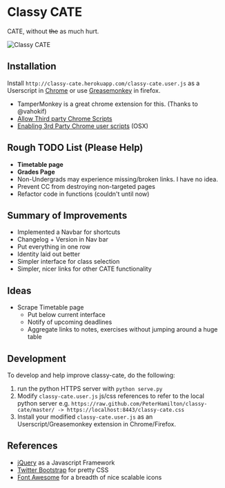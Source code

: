 # Classy CATE

CATE, without ~~the~~ as much hurt.

![Classy CATE](https://f.cloud.github.com/assets/510845/117032/1bde6e48-6c18-11e2-9452-0a37d6cd08d6.png "Classy CATE")


## Installation
Install `http://classy-cate.herokuapp.com/classy-cate.user.js` as a Userscript in [Chrome](https://www.google.com/intl/en/chrome/browser/) or use [Greasemonkey](https://addons.mozilla.org/en-US/firefox/addon/greasemonkey/) in firefox.

- TamperMonkey is a great chrome extension for this. (Thanks to @vahokif)
- [Allow Third party Chrome Scripts](http://solidsprite.com/2012/08/how-to-install-third-party-userscripts-in-chrome-mac-os-x/)
- [Enabling 3rd Party Chrome user scripts](http://userscripts.org/topics/113176) (OSX)

## Rough TODO List (Please Help)

- **Timetable page**
- **Grades Page**
- Non-Undergrads may experience missing/broken links. I have no idea.
- Prevent CC from destroying non-targeted pages
- Refactor code in functions (couldn't until now)

## Summary of Improvements

- Implemented a Navbar for shortcuts
- Changelog + Version in Nav bar
- Put everything in one row
- Identity laid out better
- Simpler interface for class selection
- Simpler, nicer links for other CATE functionality

## Ideas

- Scrape Timetable page
  - Put below current interface
  - Notify of upcoming deadlines
  - Aggregate links to notes, exercises without jumping around a huge table

## Development

To develop and help improve classy-cate, do the following:

1. run the python HTTPS server with `python serve.py`
2. Modify `classy-cate.user.js` js/css references to refer to the local python server e.g. `https://raw.github.com/PeterHamilton/classy-cate/master/ -> https://localhost:8443/classy-cate.css`
3. Install your modified `classy-cate.user.js` as an Userscript/Greasemonkey extension in Chrome/Firefox.


## References

- [jQuery](http://api.jquery.com/jQuery/) as a Javascript Framework
- [Twitter Bootstrap](http://twitter.github.com/bootstrap/) for pretty CSS
- [Font Awesome](http://fortawesome.github.com/Font-Awesome/) for a breadth of nice scalable icons

